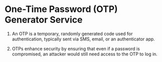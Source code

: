 # One-Time Password (OTP) Generator Service

1) An OTP is a temporary, randomly generated code used for authentication, typically sent via SMS, email, or an authenticator app.

   
2) OTPs enhance security by ensuring that even if a password is compromised, an attacker would still need access to the OTP to log in.
